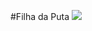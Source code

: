 #Filha da Puta
![](https://www.google.com/url?sa=i&url=https%3A%2F%2Fmusicboard.app%2Fartist%2Fmc-vv%2F&psig=AOvVaw1LI_gB-gWvmBeq8pzkoiPi&ust=1758068469453000&source=images&cd=vfe&opi=89978449&ved=0CBUQjRxqFwoTCMDsq8eB3I8DFQAAAAAdAAAAABAE)

